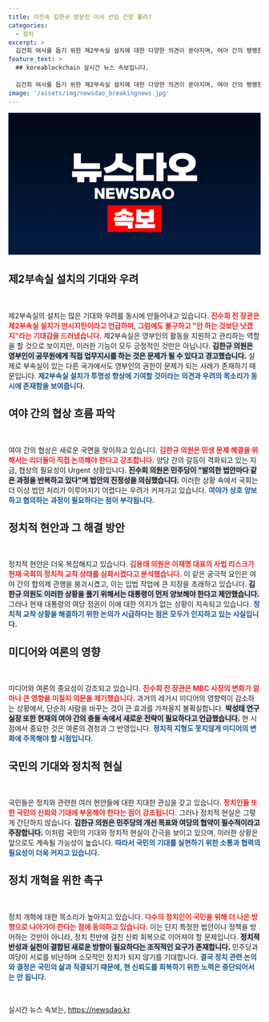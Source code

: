 ```yaml
---
title: 이진숙 김한규 방문진 이사 선임 긴장 풀려?
categories:
  - 정치
excerpt: >
  김건희 여사를 돕기 위한 제2부속실 설치에 대한 다양한 의견이 쏟아지며, 여야 간의 팽팽한 긴장감이 고조되고 있다. 민주당과 국민의힘 의원들은 여사의 역할과 제2부속실의 진정한 기능에 대한 논의를 이어가며, 향후 국회 운영에 미칠 영향에 대해 우려를 표명하고 있다.
feature_text: >
  ## koreablockchain 실시간 뉴스 속보입니다.

  김건희 여사를 돕기 위한 제2부속실 설치에 대한 다양한 의견이 쏟아지며, 여야 간의 팽팽한 긴장감이 고조되고 있다. 민주당과 국민의힘 의원들은 여사의 역할과 제2부속실의 진정한 기능에 대한 논의를 이어가며, 향후 국회 운영에 미칠 영향에 대해 우려를 표명하고 있다.
image: '/assets/img/newsdao_breakingnews.jpg'
---
```


<p><img src="/assets/img/newsdao_breakingnews.jpg" alt="koreablockchain 속보" /></p>

<h2 data-ke-size="size26">제2부속실 설치의 기대와 우려</h2>

<p data-ke-size="size16">&nbsp;</p>

<p>제2부속실의 설치는 많은 기대와 우려를 동시에 만들어내고 있습니다. <b><span style="color: #ee2323;">진수희 전 장관은 제2부속실 설치가 만시지탄이라고 언급하며, 그럼에도 불구하고 "안 하는 것보단 낫겠지"라는 기대감을 드러냈습니다.</span></b> 제2부속실은 영부인의 활동을 지원하고 관리하는 역할을 할 것으로 보이지만, 이러한 기능이 모두 긍정적인 것만은 아닙니다. <b><span style="background-color: #21538527;">김한규 의원은 영부인이 공무원에게 직접 업무지시를 하는 것은 문제가 될 수 있다고 경고했습니다.</span></b> 실제로 부속실이 있는 다른 국가에서도 영부인의 권한이 문제가 되는 사례가 존재하기 때문입니다. <b><span style="color: #1a5490;">제2부속실 설치가 투명성 향상에 기여할 것이라는 의견과 우려의 목소리가 동시에 존재함을 보여줍니다.</span></b></p>

<h2 data-ke-size="size26">여야 간의 협상 흐름 파악</h2>

<p data-ke-size="size16">&nbsp;</p>

<p>여야 간의 협상은 새로운 국면을 맞이하고 있습니다. <b><span style="color: #ee2323;">김한규 의원은 민생 문제 해결을 위해서는 리더들이 직접 논의해야 한다고 강조합니다.</span></b> 양당 간의 갈등이 격화되고 있는 지금, 협상의 필요성이 Urgent 상황입니다. <b><span style="background-color: #21538527;">진수희 의원은 민주당이 "발의한 법안마다 같은 과정을 반복하고 있다"며 법안의 진정성을 의심했습니다.</span></b> 이러한 상황 속에서 국회는 더 이상 법안 처리가 이루어지기 어렵다는 우려가 커져가고 있습니다. <b><span style="color: #1a5490;">여야가 상호 양보하고 협의하는 과정이 필요하다는 점이 부각됩니다.</span></b></p>

<h2 data-ke-size="size26">정치적 현안과 그 해결 방안</h2>

<p data-ke-size="size16">&nbsp;</p>

<p>정치적 현안은 더욱 복잡해지고 있습니다. <b><span style="color: #ee2323;">김용태 의원은 이재명 대표의 사법 리스크가 현재 국회의 정치적 교착 상태를 심화시켰다고 분석했습니다.</span></b> 이 같은 궁극적 요인은 여야 간의 합의제 관행을 붕괴시켰고, 이는 입법 작업에 큰 지장을 초래하고 있습니다. <b><span style="background-color: #21538527;">김한규 의원도 이러한 상황을 풀기 위해서는 대통령이 먼저 양보해야 한다고 제안했습니다.</span></b> 그러나 현재 대통령의 여당 정권이 이에 대한 의지가 없는 상황이 지속되고 있습니다. <b><span style="color: #1a5490;">정치적 교착 상황을 해결하기 위한 논의가 시급하다는 점은 모두가 인지하고 있는 사실입니다.</span></b></p>

<h2 data-ke-size="size26">미디어와 여론의 영향</h2>

<p data-ke-size="size16">&nbsp;</p>

<p>미디어와 여론의 중요성이 강조되고 있습니다. <b><span style="color: #ee2323;">진수희 전 장관은 MBC 사장의 변화가 얼마나 큰 영향을 미칠지 의문을 제기했습니다.</span></b> 과거의 레거시 미디어의 영향력이 감소하는 상황에서, 단순히 사람을 바꾸는 것이 큰 효과를 가져올지 불확실합니다. <b><span style="background-color: #21538527;">박성태 연구실장 또한 현재의 여야 간의 충돌 속에서 새로운 전략이 필요하다고 언급했습니다.</span></b> 현 시점에서 중요한 것은 여론의 경청과 그 반영입니다. <b><span style="color: #1a5490;">정치적 지형도 못지않게 미디어의 변화에 주목해야 할 시점입니다.</span></b></p>

<h2 data-ke-size="size26">국민의 기대와 정치적 현실</h2>

<p data-ke-size="size16">&nbsp;</p>

<p>국민들은 정치와 관련한 여러 현안들에 대한 지대한 관심을 갖고 있습니다. <b><span style="color: #ee2323;">정치인들 또한 국민의 신뢰와 기대에 부응해야 한다는 점이 강조됩니다.</span></b> 그러나 정치적 현실은 그렇게 간단하지 않습니다. <b><span style="background-color: #21538527;">김한규 의원은 민주당의 개선 목표와 여당의 협약이 필수적이라고 주장합니다.</span></b> 이처럼 국민의 기대와 정치적 현실이 간극을 보이고 있으며, 이러한 상황은 앞으로도 계속될 가능성이 높습니다. <b><span style="color: #1a5490;">따라서 국민의 기대를 실현하기 위한 소통과 협력의 필요성이 더욱 커지고 있습니다.</span></b></p>

<h2 data-ke-size="size26">정치 개혁을 위한 촉구</h2>

<p data-ke-size="size16">&nbsp;</p>

<p>정치 개혁에 대한 목소리가 높아지고 있습니다. <b><span style="color: #ee2323;">다수의 정치인이 국민을 위해 더 나은 방향으로 나아가야 한다는 점에 동의하고 있습니다.</span></b> 이는 단지 특정한 법안이나 정책을 방어하는 것만이 아니라, 정치 전반에 걸친 신뢰 회복으로 이어져야 할 문제입니다. <b><span style="background-color: #21538527;">정치적 반성과 실천이 결합된 새로운 방향이 필요하다는 조직적인 요구가 존재합니다.</span></b> 민주당과 여당이 서로를 비난하며 소모적인 정치가 되지 않기를 기대합니다. <b><span style="color: #1a5490;">결국 정치 관련 논의와 결정은 국민의 삶과 직결되기 때문에, 현 신뢰도를 회복하기 위한 노력은 중단되어서는 안 됩니다.</span></b></p>

<p data-ke-size="size16">&nbsp;</p>
실시간 뉴스 속보는, <a href="https://newsdao.kr" rel="dofollow">https://newsdao.kr</a>


